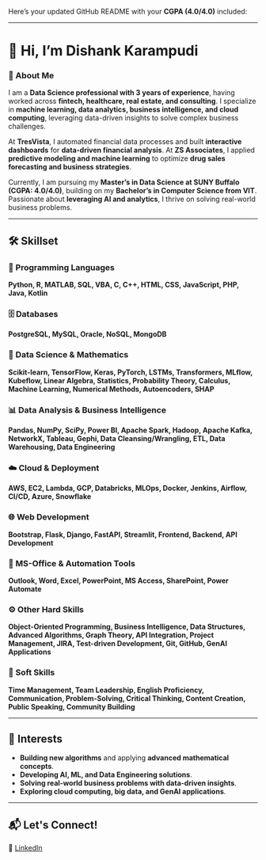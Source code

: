 Here’s your updated GitHub README with your **CGPA (4.0/4.0)** included:  

---

# 👋 Hi, I’m Dishank Karampudi  

### 🚀 About Me  
I am a **Data Science professional with 3 years of experience**, having worked across **fintech, healthcare, real estate, and consulting**. I specialize in **machine learning, data analytics, business intelligence, and cloud computing**, leveraging data-driven insights to solve complex business challenges.  

At **TresVista**, I automated financial data processes and built **interactive dashboards** for **data-driven financial analysis**. At **ZS Associates**, I applied **predictive modeling and machine learning** to optimize **drug sales forecasting and business strategies**.  

Currently, I am pursuing my **Master’s in Data Science at SUNY Buffalo (CGPA: 4.0/4.0)**, building on my **Bachelor’s in Computer Science from VIT**. Passionate about **leveraging AI and analytics**, I thrive on solving real-world business problems.  

---

## 🛠️ Skillset  

### **📌 Programming Languages**  
**Python, R, MATLAB, SQL, VBA, C, C++, HTML, CSS, JavaScript, PHP, Java, Kotlin**  

### **🗄️ Databases**  
**PostgreSQL, MySQL, Oracle, NoSQL, MongoDB**  

### **🤖 Data Science & Mathematics**  
**Scikit-learn, TensorFlow, Keras, PyTorch, LSTMs, Transformers, MLflow, Kubeflow, Linear Algebra, Statistics, Probability Theory, Calculus, Machine Learning, Numerical Methods, Autoencoders, SHAP**  

### **📊 Data Analysis & Business Intelligence**  
**Pandas, NumPy, SciPy, Power BI, Apache Spark, Hadoop, Apache Kafka, NetworkX, Tableau, Gephi, Data Cleansing/Wrangling, ETL, Data Warehousing, Data Engineering**  

### **☁️ Cloud & Deployment**  
**AWS, EC2, Lambda, GCP, Databricks, MLOps, Docker, Jenkins, Airflow, CI/CD, Azure, Snowflake**  

### **🌐 Web Development**  
**Bootstrap, Flask, Django, FastAPI, Streamlit, Frontend, Backend, API Development**  

### **📂 MS-Office & Automation Tools**  
**Outlook, Word, Excel, PowerPoint, MS Access, SharePoint, Power Automate**  

### **⚙️ Other Hard Skills**  
**Object-Oriented Programming, Business Intelligence, Data Structures, Advanced Algorithms, Graph Theory, API Integration, Project Management, JIRA, Test-driven Development, Git, GitHub, GenAI Applications**  

### **🧠 Soft Skills**  
**Time Management, Team Leadership, English Proficiency, Communication, Problem-Solving, Critical Thinking, Content Creation, Public Speaking, Community Building**  

---

## 🎯 Interests  
- **Building new algorithms** and applying **advanced mathematical concepts**.  
- **Developing AI, ML, and Data Engineering solutions**.  
- **Solving real-world business problems with data-driven insights**.  
- **Exploring cloud computing, big data, and GenAI applications**.  

---

## 📬 Let's Connect!  
🔗 [LinkedIn](https://www.linkedin.com/in/dishankkarampudi)  
